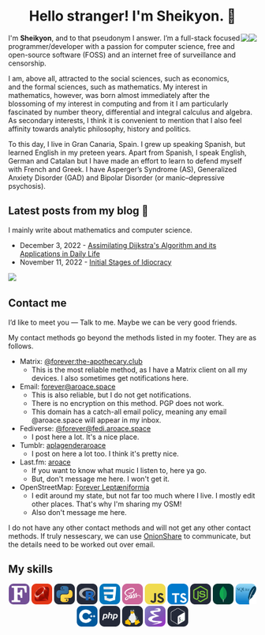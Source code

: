 <div align="center">

# Hello stranger! I'm Sheikyon. 👋

</div>

<img align="right" height="150em" src="https://github-readme-stats.vercel.app/api/top-langs?username=Sheikyon&show_icons=true&include_all_commits=true&count_private=true&theme=apprentice&hide_border=true&bg_color=0D1117&layout=compact"/>

<img align="right" height="150em" src="https://github-readme-streak-stats.herokuapp.com/?user=Sheikyon&theme=black-ice&hide_border=true&stroke=0000&background=0D1117&ring=e05397&fire=e05397&currStreakLabel=e05397"/>


I'm **Sheikyon**, and to that pseudonym I answer. I’m a full-stack focused programmer/developer with a passion for computer science, free and open-source software (FOSS) and an internet free of surveillance and censorship.

I am, above all, attracted to the social sciences, such as economics, and the formal sciences, such as mathematics. My interest in mathematics, however, was born almost immediately after the blossoming of my interest in computing and from it I am particularly fascinated by number theory, differential and integral calculus and algebra. As secondary interests, I think it is convenient to mention that I also feel affinity towards analytic philosophy, history and politics.

To this day, I live in Gran Canaria, Spain. I grew up speaking Spanish, but learned English in my preteen years. Apart from Spanish, I speak English, German and Catalan but I have made an effort to learn to defend myself with French and Greek. I have Asperger’s Syndrome (AS), Generalized Anxiety Disorder (GAD) and Bipolar Disorder (or manic–depressive psychosis).

## Latest posts from my blog :pencil:

<!--- blog posts start --->

I mainly write about mathematics and computer science.

  * December 3, 2022 - [Assimilating Dijkstra's Algorithm and its Applications in Daily Life](https://sheikyon.nl/posts/assimilating-dijkstra-algorithm-and-its-applications-in-daily-life/)
  * November 11, 2022 - [Initial Stages of Idiocracy](https://sheikyon.nl/posts/initial-stages-of-idiocracy/)

<!--- blog posts start --->

<!-- GitHub Profile Views Counter -->
![](https://komarev.com/ghpvc/?username=sheikyon)

## Contact me

I’d like to meet you ― Talk to me. Maybe we can be very good friends.

<p>My contact methods go beyond the methods listed in my footer. They are as follows.</p>
<ul>
<li>Matrix: <a href="https://matrix.to/#/@forever:the-apothecary.club">@forever:the-apothecary.club</a>
<ul>
<li>This is the most reliable method, as I have a Matrix client on all my devices. I also sometimes get notifications here.</li>
</ul></li>
<li>Email: <a href="mailto:forever@aroace.space">forever@aroace.space</a>
<ul>
<li>This is also reliable, but I do not get notifications.</li>
<li>There is no encryption on this method. PGP does not work.</li>
<li>This domain has a catch-all email policy, meaning any email <span class="citation" data-cites="aroace.space">@aroace.space</span> will appear in my inbox.</li>
</ul></li>
<li>Fediverse: <a href="https://fedi.aroace.space/@forever">@forever@fedi.aroace.space</a>
	<ul>
		<li>I post here a lot. It's a nice place.</li>
	</ul>
</li>
<li>Tumblr: <a href="https://aplagender.aroace.space">aplagenderaroace</a>
	<ul>
		<li>I post on here a lot too. I think it's pretty nice.</li>
	</ul>
</li>
<li>Last.fm: <a href="https://www.last.fm/user/aroace">aroace</a><ul>
	<li>If you want to know what music I listen to, here ya go.</li>
	<li>But, don't message me here. I won't get it.</li>
</ul></li>
<li>OpenStreetMap: <a href="https://www.openstreetmap.org/user/Forever%20Lept%C3%A6niformia">Forever Leptæniformia</a>
<ul>
	<li>I edit around my state, but not far too much where I live. I mostly edit other places. That's why I'm sharing my OSM!</li>
	<li>Also don't message me here.</li>
</ul>
</li>
</ul>
<p>I do not have any other contact methods and will not get any other contact methods. If truly nessescary, we can use <a href="https://onionshare.org/">OnionShare</a> to communicate, but the details need to be worked out over email.</p>

## My skills

<p align="center">
  <img src='icons/Fortran.svg' height='42px'/>
  <img src='icons/Ruby.svg' height='42px'/>
  <img src='icons/Python-Dark.svg' height='42px'/>
  <img src='icons/R-Dark.svg' height='42px'/>
  <img src='icons/CSS.svg' height='42px'/>
  <img src='icons/Sass.svg' height='42px'/>
  <img src='icons/JavaScript.svg' height='42px'/>
  <img src='icons/TypeScript.svg' height='42px'/>
  <img src='icons/NodeJS-Dark.svg' height='42px'/>
  <img src='icons/MongoDB.svg' height='42px'/>
  <img src='icons/SQLite.svg' height='42px'/>
  <img src='icons/CPP.svg' height='42px'/>
  <img src='icons/PHP-Dark.svg' height='42px'>
  <img src='icons/Linux-Dark.svg' height='42px'>
  <img src='icons/Emacs.svg' height='42px'>
  <img src='icons/Bash-Dark.svg' height='42px'>
</p>
